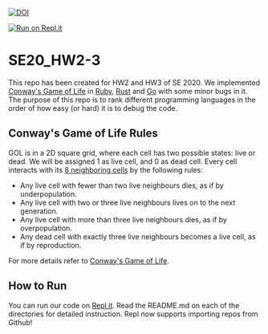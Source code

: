 [![DOI](https://zenodo.org/badge/289756633.svg)](https://zenodo.org/badge/latestdoi/289756633)

[![Run on Repl.it](https://repl.it/badge/github/pranav2595/SE20_HW2-3)](https://repl.it/github/pranav2595/SE20_HW2-3)

# SE20_HW2-3

This repo has been created for HW2 and HW3 of SE 2020. We implemented [Conway's Game of Life](https://en.wikipedia.org/wiki/Conway%27s_Game_of_Life) in [Ruby](https://www.ruby-lang.org/en/), [Rust](https://www.rust-lang.org) and [Go](https://golang.org) with some minor bugs in it. The purpose of this repo is to rank different programming languages in the order of how easy (or hard) it is to debug the code. 

## Conway's Game of Life Rules
GOL is in a 2D square grid, where each cell has two possible states: live or dead. We will be assigned 1 as live cell, and 0 as dead cell. Every cell interacts with its [8 neighboring cells](https://en.wikipedia.org/wiki/Moore_neighborhood) by the following rules: 
- Any live cell with fewer than two live neighbours dies, as if by underpopulation.
- Any live cell with two or three live neighbours lives on to the next generation.
- Any live cell with more than three live neighbours dies, as if by overpopulation.
- Any dead cell with exactly three live neighbours becomes a live cell, as if by reproduction.

For more details refer to [Conway's Game of Life](https://en.wikipedia.org/wiki/Conway%27s_Game_of_Life).

## How to Run
You can run our code on [Repl.it](https://repl.it/github/pranav2595/SE20_HW2-3). Read the README.md on each of the directories for detailed instruction. Repl now supports importing repos from Github! 
